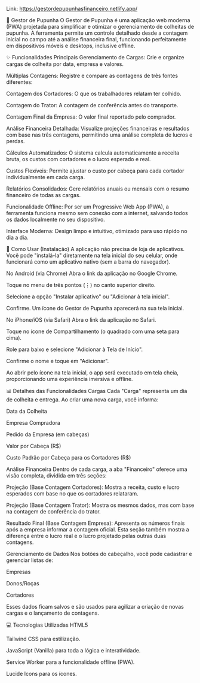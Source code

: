 Link: https://gestordepupunhasfinanceiro.netlify.app/

🌴 Gestor de Pupunha
O Gestor de Pupunha é uma aplicação web moderna (PWA) projetada para simplificar e otimizar o gerenciamento de colheitas de pupunha. A ferramenta permite um controle detalhado desde a contagem inicial no campo até a análise financeira final, funcionando perfeitamente em dispositivos móveis e desktops, inclusive offline.

✨ Funcionalidades Principais
Gerenciamento de Cargas: Crie e organize cargas de colheita por data, empresa e valores.

Múltiplas Contagens: Registre e compare as contagens de três fontes diferentes:

Contagem dos Cortadores: O que os trabalhadores relatam ter colhido.

Contagem do Trator: A contagem de conferência antes do transporte.

Contagem Final da Empresa: O valor final reportado pelo comprador.

Análise Financeira Detalhada: Visualize projeções financeiras e resultados com base nas três contagens, permitindo uma análise completa de lucros e perdas.

Cálculos Automatizados: O sistema calcula automaticamente a receita bruta, os custos com cortadores e o lucro esperado e real.

Custos Flexíveis: Permite ajustar o custo por cabeça para cada cortador individualmente em cada carga.

Relatórios Consolidados: Gere relatórios anuais ou mensais com o resumo financeiro de todas as cargas.

Funcionalidade Offline: Por ser um Progressive Web App (PWA), a ferramenta funciona mesmo sem conexão com a internet, salvando todos os dados localmente no seu dispositivo.

Interface Moderna: Design limpo e intuitivo, otimizado para uso rápido no dia a dia.

🚀 Como Usar (Instalação)
A aplicação não precisa de loja de aplicativos. Você pode "instalá-la" diretamente na tela inicial do seu celular, onde funcionará como um aplicativo nativo (sem a barra do navegador).

No Android (via Chrome)
Abra o link da aplicação no Google Chrome.

Toque no menu de três pontos (⋮) no canto superior direito.

Selecione a opção "Instalar aplicativo" ou "Adicionar à tela inicial".

Confirme. Um ícone do Gestor de Pupunha aparecerá na sua tela inicial.

No iPhone/iOS (via Safari)
Abra o link da aplicação no Safari.

Toque no ícone de Compartilhamento (o quadrado com uma seta para cima).

Role para baixo e selecione "Adicionar à Tela de Início".

Confirme o nome e toque em "Adicionar".

Ao abrir pelo ícone na tela inicial, o app será executado em tela cheia, proporcionando uma experiência imersiva e offline.

📊 Detalhes das Funcionalidades
Cargas
Cada "Carga" representa um dia de colheita e entrega. Ao criar uma nova carga, você informa:

Data da Colheita

Empresa Compradora

Pedido da Empresa (em cabeças)

Valor por Cabeça (R$)

Custo Padrão por Cabeça para os Cortadores (R$)

Análise Financeira
Dentro de cada carga, a aba "Financeiro" oferece uma visão completa, dividida em três seções:

Projeção (Base Contagem Cortadores): Mostra a receita, custo e lucro esperados com base no que os cortadores relataram.

Projeção (Base Contagem Trator): Mostra os mesmos dados, mas com base na contagem de conferência do trator.

Resultado Final (Base Contagem Empresa): Apresenta os números finais após a empresa informar a contagem oficial. Esta seção também mostra a diferença entre o lucro real e o lucro projetado pelas outras duas contagens.

Gerenciamento de Dados
Nos botões do cabeçalho, você pode cadastrar e gerenciar listas de:

Empresas

Donos/Roças

Cortadores

Esses dados ficam salvos e são usados para agilizar a criação de novas cargas e o lançamento de contagens.

💻 Tecnologias Utilizadas
HTML5

Tailwind CSS para estilização.

JavaScript (Vanilla) para toda a lógica e interatividade.

Service Worker para a funcionalidade offline (PWA).

Lucide Icons para os ícones.
